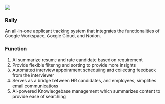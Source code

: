 ![]([https://pandao.github.io/editor.md/examples/images/4.jpg](https://github.com/user-attachments/assets/f0190bb1-81ef-4b4e-bb40-240fdbbdeaf9))

### Rally
An all-in-one applicant tracking system that integrates the functionalities of Google Workspace, Google Cloud, and Notion.

### Function
1. AI summarize resume and rate candidate based on requirement
2. Provide flexible filtering and sorting to provide more insights
3. Automated interview appointment scheduling and collecting feedback from the interviewer
4. Serves as a bridge between HR candidates, and employees, simplifies email communications
5. AI-powered Knowledgebase management which summarizes content to provide ease of searching
